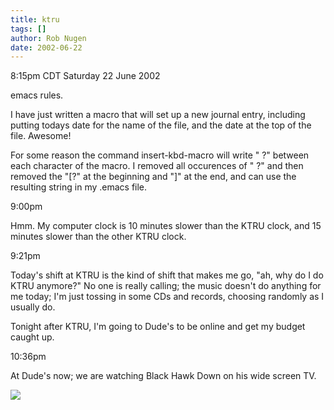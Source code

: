 ```yaml
---
title: ktru
tags: []
author: Rob Nugen
date: 2002-06-22
---
```


<p class=date>8:15pm CDT Saturday 22 June 2002</p>

<p>emacs rules.</p>

<p>I have just written a macro that will set up a new journal entry,
including putting todays date for the name of the file, and the date
at the top of the file.  Awesome!</p>

<p>For some reason the command insert-kbd-macro will write " ?"
between each character of the macro.  I removed all occurences of " ?"
and then removed the "[?" at the beginning and "]" at the end, and can
use the resulting string in my .emacs file.</p>

<p class=date>9:00pm</p>

<p>Hmm.  My computer clock is 10 minutes slower than the KTRU clock,
and 15 minutes slower than the other KTRU clock.</p>

<p class=date>9:21pm</p>

<p>Today's shift at KTRU is the kind of shift that makes me go, "ah,
why do I do KTRU anymore?"  No one is really calling; the music
doesn't do anything for me today; I'm just tossing in some CDs and
records, choosing randomly as I usually do.</p>

<p>Tonight after KTRU, I'm going to Dude's to be online and get my
budget caught up.</p>

<p class=date>10:36pm</p>

<p>At Dude's now; we are watching Black Hawk Down on his wide screen TV.</p>

<p><img src="/images/rob/wL-ROB.gif"/></p>
